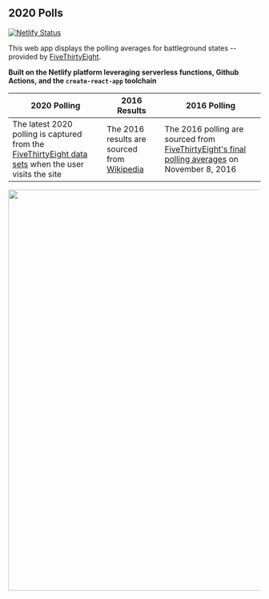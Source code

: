 ## 2020 Polls

[![Netlify Status](https://api.netlify.com/api/v1/badges/4b4833c5-eac1-4511-88b8-a6cb8f980378/deploy-status)](https://app.netlify.com/sites/2020-polls/deploys)

This web app displays the polling averages for battleground states -- provided by [FiveThirtyEight](https://fivethirtyeight.com/).

**Built on the Netlify platform leveraging serverless functions, Github Actions, and the `create-react-app` toolchain**

<div style="max-width: 800px;">

| 2020 Polling                                                                                                                                                                       | 2016 Results                                                                                                                           | 2016 Polling                                                                                                                                                                 |
| ---------------------------------------------------------------------------------------------------------------------------------------------------------------------------------- | -------------------------------------------------------------------------------------------------------------------------------------- | ---------------------------------------------------------------------------------------------------------------------------------------------------------------------------- |
| The latest 2020 polling is captured from the [FiveThirtyEight data sets](https://github.com/fivethirtyeight/data/tree/master/polls#polling-averages) when the user visits the site | The 2016 results are sourced from [Wikipedia](https://en.wikipedia.org/wiki/2016_United_States_presidential_election#Results_by_state) | The 2016 polling are sourced from [FiveThirtyEight's final polling averages](https://github.com/fivethirtyeight/data/tree/master/polls#polling-averages) on November 8, 2016 |

</div>

<img src="https://i.imgur.com/WDn23qe.png" width="800px"/>
